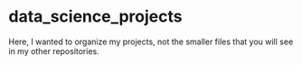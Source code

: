 # data_science_projects
Here, I wanted to organize my projects, not the smaller files that you will see in my other repositories.
